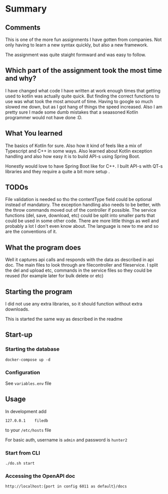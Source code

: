 # Summary

## Comments
This is one of the more fun assignments I have gotten from companies.
Not only having to learn a new syntax quickly, but also a new framework.

The  assignment was quite staight formward and was easy to follow.


## Which part of the assignment took the most time and why?

I have changed what code I have written at work enough times that getting used to kotlin was actually quite quick. 
But finding the correct functions to use was what took the most  amount of time. Having to google so much slowed me down, but as I got hang of things the speed increased.
Also I am pretty sure I made some dumb mistakes that a seaasoned Kotlin programmer would not have done :D. 

## What You learned

The basics of Kotlin for sure. Also how it kind of feels like a mix of Typescript and C++ in some ways.
Also learned about Kotlin exception handling and also how easy it is to build API-s using Spring Boot.

Honestly would love to have Spring Boot like for C++. I built API-s with QT-s
 libraries and they require a quite a bit more setup .

## TODOs

File validation is needed so tho the contentType field could be optional instead of mandatory.
The exception handling also needs to be better, with the throw commands moved out of the controller if possible.
The service functions (del, save, download, etc) could be split into smaller parts that could be used in some other code.
There are more little things as well and probably a lot I don't even know about. The language is new to me and so are the conventions of it.

## What the program does

Well it captures api calls and responds with the data as described in api doc.
The main files to look through are filecontroller and fileservice.
I split the del and upload etc, commands in the service files so they could be reused (for example later for bulk delete or etc)


## Starting the program

I did not use any extra libraries, so it should function without extra downloads.

This is started the same way as described in the readme

## Start-up

### Starting the database
    docker-compose up -d

### Configuration

See `variables.env` file

## Usage
In development add

    127.0.0.1    filedb
to your `/etc/hosts` file

For basic auth, username is `admin` and password is `hunter2`

### Start from CLI

    ./do.sh start

### Accessing the OpenAPI doc
	
	http://localhost:{port in config 6011 as default}/docs